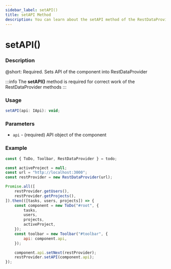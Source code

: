 ```yaml
---
sidebar_label: setAPI()
title: setAPI Method
description: You can learn about the setAPI method of the RestDataProvider in the documentation of the DHTMLX JavaScript To Do List library. Browse developer guides and API reference, try out code examples and live demos, and download a free 30-day evaluation version of DHTMLX To Do List.
---
```


# setAPI()

### Description

@short: Required. Sets API of the component into RestDataProvider

:::info
The **setAPI()** method is required for correct work of the RestDataProvider methods
:::

### Usage

~~~js
setAPI(api: IApi): void;
~~~

### Parameters

- `api` - (required) API object of the component

### Example

~~~js {5,11,22}
const { ToDo, Toolbar, RestDataProvider } = todo;

const activeProject = null;
const url = "http://localhost:3000";
const restProvider = new RestDataProvider(url);

Promise.all([
    restProvider.getUsers(),
    restProvider.getProjects(),
]).then(([tasks, users, projects]) => {
    const component = new ToDo("#root", {
        tasks,
        users,
        projects,
        activeProject,
    });
    const toolbar = new Toolbar("#toolbar", {
        api: component.api,
    });

    component.api.setNext(restProvider);
    restProvider.setAPI(component.api);
});
~~~